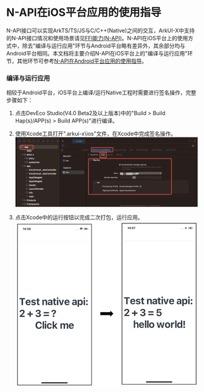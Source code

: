# N-API在iOS平台应用的使用指导

N-API接口可以实现ArkTS/TS/JS与C/C++(Native)之间的交互，ArkUI-X中支持的N-API接口情况和使用场景请见[FFI能力(N-API)](../quick-start/ffi-napi-introduction.md)。N-API在iOS平台上的使用方式中，除去"编译与运行应用"环节与Android平台略有差异外，其余部分均与Android平台相同。本文档将主要介绍N-API在iOS平台上的"编译与运行应用"环节，其他环节可参考[N-API在Android平台应用的使用指导](./how-to-use-napi-on-android.md)。

### 编译与运行应用
相较于Android平台，iOS平台上编译/运行Native工程时需要进行签名操作，完整步骤如下：
1. 点击DevEco Studio(V4.0 Beta2及以上版本)中的"Build > Build Hap(s)/APP(s) > Build APP(s)"进行编译。
2. 使用Xcode工具打开".arkui-x\ios"文件，在Xcode中完成签名操作。
![签名](./figures/napi-ios-signing.png)

3. 点击Xcode中的运行按钮以完成二次打包，运行应用。
![运行结果](./figures/napi-ios-demo-result.png)
